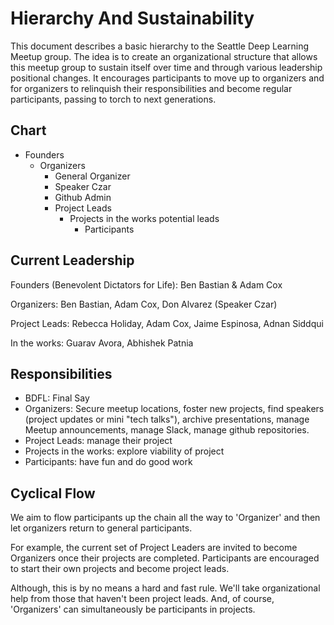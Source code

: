 # Hierarchy And Sustainability

This document describes a basic hierarchy to the Seattle Deep Learning Meetup group. 
The idea is to create an organizational structure that allows this meetup group to 
sustain itself over time and through various leadership positional changes. It
encourages participants to move up to organizers and for organizers to relinquish
their responsibilities and become regular participants, passing to torch to next generations. 

## Chart

* Founders
  * Organizers
      * General Organizer
      * Speaker Czar
      * Github Admin
    * Project Leads
      * Projects in the works potential leads
        * Participants


## Current Leadership

Founders (Benevolent Dictators for Life): Ben Bastian & Adam Cox

Organizers: Ben Bastian, Adam Cox, Don Alvarez (Speaker Czar)

Project Leads: Rebecca Holiday, Adam Cox, Jaime Espinosa, Adnan Siddqui

In the works: Guarav Avora, Abhishek Patnia


## Responsibilities

* BDFL: Final Say
* Organizers: Secure meetup locations, foster new projects, find speakers (project updates or mini "tech talks"), archive presentations, manage Meetup announcements, manage Slack, manage github repositories.
* Project Leads: manage their project
* Projects in the works: explore viability of project
* Participants: have fun and do good work


## Cyclical Flow

We aim to flow participants up the chain all the way to 'Organizer' and then let organizers
return to general participants. 

For example, the current set of Project Leaders are invited to become Organizers once their
projects are completed. Participants are encouraged to start their own projects and become project leads.

Although, this is by no means a hard and fast rule. We'll take organizational help from those that haven't been
project leads. And, of course, 'Organizers' can simultaneously be participants in projects. 
